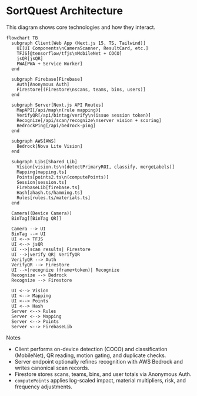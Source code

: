 # SortQuest Architecture

This diagram shows core technologies and how they interact.

```mermaid
flowchart TB
  subgraph Client[Web App (Next.js 15, TS, Tailwind)]
    UI[UI Components\nCameraScanner, ResultCard, etc.]
    TFJS[@tensorflow/tfjs\nMobileNet + COCO]
    jsQR[jsQR]
    PWA[PWA + Service Worker]
  end

  subgraph Firebase[Firebase]
    Auth[Anonymous Auth]
    Firestore[(Firestore\nscans, teams, bins, users)]
  end

  subgraph Server[Next.js API Routes]
    MapAPI[/api/map\n(rule mapping)]
    VerifyQR[/api/bintag/verify\n(issue session token)]
    Recognize[/api/scan/recognize\nserver vision + scoring]
    BedrockPing[/api/bedrock-ping]
  end

  subgraph AWS[AWS]
    Bedrock[Nova Lite Vision]
  end

  subgraph Libs[Shared Lib]
    Vision[vision.ts\n(detectPrimaryROI, classify, mergeLabels)]
    Mapping[mapping.ts]
    Points[points2.ts\n(computePoints)]
    Session[session.ts]
    FirebaseLib[firebase.ts]
    Hash[ahash.ts/hamming.ts]
    Rules[rules.ts/materials.ts]
  end

  Camera((Device Camera))
  BinTag[[BinTag QR]]

  Camera --> UI
  BinTag --> UI
  UI <--> TFJS
  UI <--> jsQR
  UI -->|scan results| Firestore
  UI -->|verify QR| VerifyQR
  VerifyQR --> Auth
  VerifyQR --> Firestore
  UI -->|recognize (frame+token)| Recognize
  Recognize --> Bedrock
  Recognize --> Firestore

  UI <--> Vision
  UI <--> Mapping
  UI <--> Points
  UI <--> Hash
  Server <--> Rules
  Server <--> Mapping
  Server <--> Points
  Server <--> FirebaseLib
```

Notes

- Client performs on-device detection (COCO) and classification (MobileNet), QR reading, motion gating, and duplicate checks.
- Server endpoint optionally refines recognition with AWS Bedrock and writes canonical scan records.
- Firestore stores scans, teams, bins, and user totals via Anonymous Auth.
- `computePoints` applies log-scaled impact, material multipliers, risk, and frequency adjustments.
